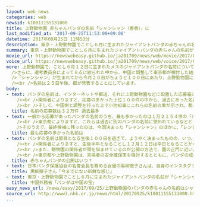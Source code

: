 ```yaml
---
layout: web_news
categories: web
newsid: k10011155131000
title: 上野動物園 赤ちゃんパンダの名前「シャンシャン（香香）」に
last_modified_at: '2017-09-25T11:53:00+09:00'
datetime: 2017年09月25日 11時53分
description: 東京・上野動物園でことし６月に生まれたジャイアントパンダの赤ちゃんの名前が「シャンシャン（香香）」に決まり、２５日午後、都が発表することにしています。
summary: 東京・上野動物園でことし６月に生まれたジャイアントパンダの赤ちゃんの名前が「シャンシャン（香香）」に決まり、２５日午後、都が発表することにしています。
movie_url: https://newswebeasy.github.io/ja201709/news/web/movie/2017/09/25/k10011155131000.mp4
voice_url: https://newswebeasy.github.io/ja201709/news/web/voice/2017/09/25/k10011155131000.mp3
more: 上野動物園で、ことし６月１２日に生まれたメスのジャイアントパンダの名前について、東京都などは、寄せられた３２万２０００件あまりの名前の中から選考を進めてきました。<br
  />さらに、選考委員会によって８点に絞られた中から、中国と調整して東京都が検討した結果、パンダの名前は「シャンシャン（香香）」に決まりました。<br /><br
  />「シャンシャン」が生まれてから今月２０日がちょうど１００日にあたり、上野動物園によりますと、中国ではこの時期まで育てば健康で丈夫だとされていて、世界の動物園で飼育されているパンダも１００日前後に命名されるケースが多いということです。<br
  /><br />名前は２５日午後、都が発表することにしています。
body:
- text: パンダの名前は、インターネットや郵送、それに上野動物園などに設置した応募箱によって寄せられた、３２万２５８１件の中から選ばれました。<br />上野動物園ではこれまでに４頭のジャイアントパンダの名前を募集で決めてきましたが、今回は昭和６１年に生まれた「トントン」のおよそ２７万３０００件を上回り過去最多となっています。<br
    /><br />関係者によりますと、応募の多かった上位１００件の中から、過去にあった名前や商標登録がされているものなどを除いて十数点に絞り、さらに日本パンダ保護協会名誉会長の黒柳徹子さんや上野動物園の園長など６人の委員による選考委員会の投票によって８点に絞りました。<br
    /><br />そして、中国側と調整を行った上で小池知事にこれらの名前の案が示され、都として「シャンシャン（香香）」という名前を決定しました。
  title: 名前の応募数は３２万件 過去最多
- text: 一般から応募があったパンダの名前のうち、最も多かったのは１万２１５４件の「ルンルン」でした。<br /><br />このほか、上位５つまでを見ますと、「メイメイ」が１万１１９１件、「ノンノン」が７８５４件、「ミンミン」が６０１６件、「テンテン」が５９５０件となっていて、いずれも同じ音を繰り返すものが人気を集めました。<br
    /><br />東京都によりますと、これらは過去に別のパンダの名前に使われているなどとして、選定委員会の最終候補８点には残りませんでした。<br /><br
    />そのうえで、最終候補に残ったのは、今回決まった「シャンシャン」のほかに、「レンレン」、「ヨウヨウ」、「マオマオ」、「シンリー」、「ルールー」、「シュウシュウ」、「リーシン」となっています。
  title: 最も応募の多かった名前は
- text: パンダの名前は節目となる生後１００日を過ぎて、ようやく決まったものの、いつ、一般に公開されるかはまだ決まっていません。上野動物園で過去に生まれた「トントン」と「ユウユウ」は、生まれてからおよそ半年で公開され、今回もこの時期が目安とされています。<br
    /><br />関係者によりますと、生後半年となることし１２月１２日は平日となることから避け、その前後の週末や冬休みに入る年末が選択肢にあがっているということです。一方、年末が繁忙期の「アメ横商店街」がある地元からは、年明けの落ち着いた時期に公開してほしいという声も出ています。<br
    /><br />また、動物園の関係者が頭を悩ませているのが公開の方法で、園の正門に近いパンダ舎の周辺に大勢の来場者が詰めかけた場合、けがや転倒などの混乱も懸念されています。<br
    /><br />東京都や上野動物園は、来場者の安全確保策を検討するとともに、パンダの成長などを見ながら公開日を決めることにしています。
  title: 赤ちゃんパンダの公開はいつ？
- text: 日本パンダ保護協会の名誉会長を務める女優の黒柳徹子さんは、自身のインスタグラムで、「『シャンシャン』という音の響きは、今までのパンダの赤ちゃんの名前にはない、新鮮な感じがします。小さな子どもでも、覚えられるし、漢字にしても可愛いと思います。私は、とっても、気に入りました」としたうえで、「これからも、元気に、みんなから愛されるように、育ってほしいです。早く、会いたいなぁ～」とコメントしています。
  title: 黒柳徹子さん「今までにない新鮮な感じ」
- text: 東京・上野動物園でことし６月に生まれたジャイアントパンダの名前が「シャンシャン（香香）」に決まったことについて、中国外務省の陸慷報道官は、２５日の記者会見で、「パンダは中国の宝であり、すでに少なくない国の国民との間の重要な友好の使者となっている。われわれは、パンダが引き続きこのようなよい役割を果たすよう期待している」と述べ、シャンシャンの存在が日中の友好促進につながることに期待を示しました。
  title: 中国外務省「パンダは中国の宝」
easy_news_url: /news/easy/2017/09/25/上野動物園のパンダの赤ちゃんの名前はシャンシャン/
source_url: http://www3.nhk.or.jp/news/html/20170925/k10011155131000.html
...
```

